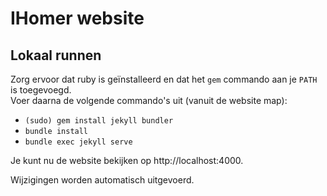 # IHomer website

## Lokaal runnen
Zorg ervoor dat ruby is geïnstalleerd en dat het `gem` commando aan je
`PATH` is toegevoegd.  
Voer daarna de volgende commando's uit (vanuit de website map):
- `(sudo) gem install jekyll bundler`
- `bundle install`
- `bundle exec jekyll serve`

Je kunt nu de website bekijken op http://localhost:4000.

Wijzigingen worden automatisch uitgevoerd.
